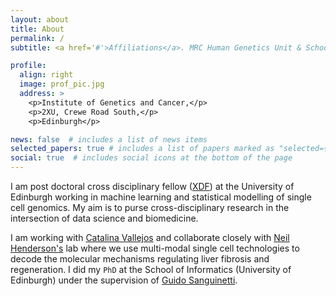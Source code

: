 ```yaml
---
layout: about
title: About
permalink: /
subtitle: <a href='#'>Affiliations</a>. MRC Human Genetics Unit & School of Informatics (University of Edinburgh)

profile:
  align: right
  image: prof_pic.jpg
  address: >
    <p>Institute of Genetics and Cancer,</p>
    <p>2XU, Crewe Road South,</p>
    <p>Edinburgh</p>

news: false  # includes a list of news items
selected_papers: true # includes a list of papers marked as "selected={true}"
social: true  # includes social icons at the bottom of the page
---
```


I am post doctoral cross disciplinary fellow ([XDF](https://www.ed.ac.uk/cross-disciplinary-fellowships)) at the University of Edinburgh working in machine learning and statistical modelling of single cell genomics. My aim is to purse cross-disciplinary research in the intersection of data science and biomedicine.

I am working with [Catalina Vallejos](https://vallejosgroup.github.io/) and collaborate closely with [Neil Henderson's](https://www.ed.ac.uk/inflammation-research/people/principal-investigators/professor-neil-henderson) lab where we use multi-modal single cell technologies to decode the molecular mechanisms regulating liver fibrosis and regeneration. I did my `PhD` at the School of Informatics (University of Edinburgh) under the supervision of [Guido Sanguinetti](https://datascience.sissa.it/person/11/guido-sanguinetti).


